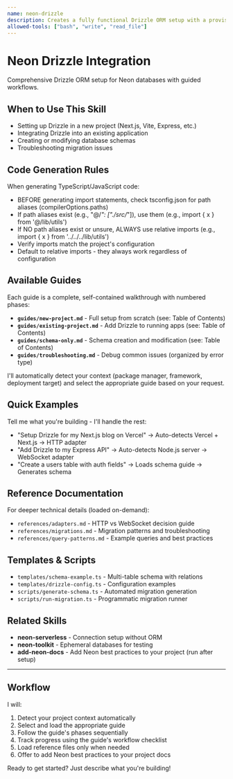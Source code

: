```yaml
---
name: neon-drizzle
description: Creates a fully functional Drizzle ORM setup with a provisioned Neon database. Installs dependencies, provisions database credentials, configures connections, generates schemas, and runs migrations. Results in working code that can immediately connect to and query the database. Use when creating new projects with Drizzle, adding ORM to existing applications, or modifying database schemas.
allowed-tools: ["bash", "write", "read_file"]
---
```


# Neon Drizzle Integration

Comprehensive Drizzle ORM setup for Neon databases with guided workflows.

## When to Use This Skill

- Setting up Drizzle in a new project (Next.js, Vite, Express, etc.)
- Integrating Drizzle into an existing application
- Creating or modifying database schemas
- Troubleshooting migration issues

## Code Generation Rules

When generating TypeScript/JavaScript code:
- BEFORE generating import statements, check tsconfig.json for path aliases (compilerOptions.paths)
- If path aliases exist (e.g., "@/*": ["./src/*"]), use them (e.g., import { x } from '@/lib/utils')
- If NO path aliases exist or unsure, ALWAYS use relative imports (e.g., import { x } from '../../../lib/utils')
- Verify imports match the project's configuration
- Default to relative imports - they always work regardless of configuration

## Available Guides

Each guide is a complete, self-contained walkthrough with numbered phases:

- **`guides/new-project.md`** - Full setup from scratch (see: Table of Contents)
- **`guides/existing-project.md`** - Add Drizzle to running apps (see: Table of Contents)
- **`guides/schema-only.md`** - Schema creation and modification (see: Table of Contents)
- **`guides/troubleshooting.md`** - Debug common issues (organized by error type)

I'll automatically detect your context (package manager, framework, deployment target) and select the appropriate guide based on your request.

## Quick Examples

Tell me what you're building - I'll handle the rest:

- "Setup Drizzle for my Next.js blog on Vercel" → Auto-detects Vercel + Next.js → HTTP adapter
- "Add Drizzle to my Express API" → Auto-detects Node.js server → WebSocket adapter
- "Create a users table with auth fields" → Loads schema guide → Generates schema

## Reference Documentation

For deeper technical details (loaded on-demand):

- `references/adapters.md` - HTTP vs WebSocket decision guide
- `references/migrations.md` - Migration patterns and troubleshooting
- `references/query-patterns.md` - Example queries and best practices

## Templates & Scripts

- `templates/schema-example.ts` - Multi-table schema with relations
- `templates/drizzle-config.ts` - Configuration examples
- `scripts/generate-schema.ts` - Automated migration generation
- `scripts/run-migration.ts` - Programmatic migration runner

## Related Skills

- **neon-serverless** - Connection setup without ORM
- **neon-toolkit** - Ephemeral databases for testing
- **add-neon-docs** - Add Neon best practices to your project (run after setup)

---

## Workflow

I will:
1. Detect your project context automatically
2. Select and load the appropriate guide
3. Follow the guide's phases sequentially
4. Track progress using the guide's workflow checklist
5. Load reference files only when needed
6. Offer to add Neon best practices to your project docs

Ready to get started? Just describe what you're building!
